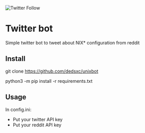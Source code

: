 ![Twitter Follow](https://img.shields.io/twitter/follow/bot_unixporn?style=social)

# Twitter bot

Simple twitter bot to tweet about NIX* configuration from reddit

## Install

git clone https://github.com/dedsxc/unixbot

python3 -m pip install -r requirements.txt

## Usage

In config.ini:
- Put your twitter API key
- Put your reddit API key
